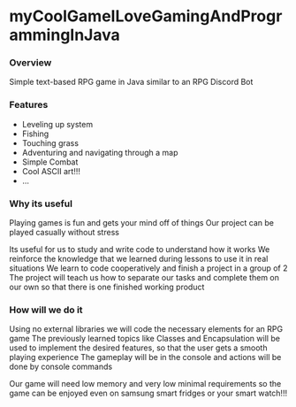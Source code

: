 # myCoolGameILoveGamingAndProgrammingInJava

### Overview
Simple text-based RPG game in Java similar to an RPG Discord Bot

### Features
- Leveling up system
- Fishing
- Touching grass
- Adventuring and navigating through a map
- Simple Combat
- Cool ASCII art!!!
- ...

### Why its useful
Playing games is fun and gets your mind off of things
Our project can be played casually without stress

Its useful for us to study and write code to understand how it works
We reinforce the knowledge that we learned during lessons to use it in real situations
We learn to code cooperatively and finish a project in a group of 2
The project will teach us how to separate our tasks and complete them on our own so that there is one finished working product

### How will we do it
Using no external libraries we will code the necessary elements for an RPG game
The previously learned topics like Classes and Encapsulation will be used to implement the desired features, so that the user gets a smooth playing experience
The gameplay will be in the console and actions will be done by console commands


Our game will need low memory and very low minimal requirements so the game can be enjoyed even on samsung smart fridges or your smart watch!!!

